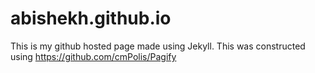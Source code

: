 # abishekh.github.io

This is my github hosted page made using Jekyll.
This was constructed using https://github.com/cmPolis/Pagify

